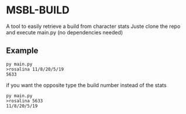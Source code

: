 # MSBL-BUILD

A tool to easily retrieve a build from character stats
Juste clone the repo and execute main.py (no dependencies needed)

## Example

```
py main.py
>rosalina 11/8/20/5/19
5633
```

if you want the opposite type the build number instead of the stats

```
py main.py
>rosalina 5633
11/8/20/5/19
```